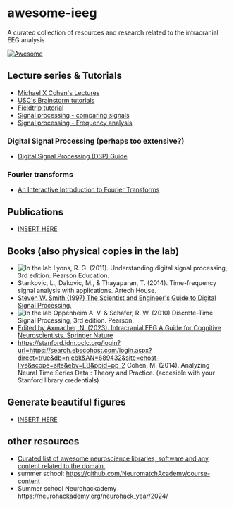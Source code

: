 # awesome-ieeg
A curated collection of resources and research related to the intracranial EEG analysis

[![Awesome](https://cdn.rawgit.com/sindresorhus/awesome/d7305f38d29fed78fa85652e3a63e154dd8e8829/media/badge.svg)](https://github.com/sindresorhus/awesome)

## Lecture series & Tutorials
- [Michael X Cohen's Lectures](https://www.youtube.com/@mikexcohen1)
- [USC's Brainstorm tutorials](https://neuroimage.usc.edu/brainstorm/Tutorials)
- [Fieldtrip tutorial](https://www.fieldtriptoolbox.org/tutorial/)
- [Signal processing - comparing signals](https://makeabilitylab.github.io/physcomp/signals/ComparingSignals/index.html)
- [Signal processing - Frequency analysis](https://makeabilitylab.github.io/physcomp/signals/FrequencyAnalysis/index.html)

### Digital Signal Processing (perhaps too extensive?)
- [Digital Signal Processing (DSP) Guide](https://github.com/mikeroyal/DSP-Guide)
### Fourier transforms
- [An Interactive Introduction to Fourier Transforms](https://www.jezzamon.com/fourier/)

  
## Publications
- [INSERT HERE]()

## Books (also physical copies in the lab)
- ![In the lab](https://img.shields.io/badge/in%20the%20lab-8A2BE2) Lyons, R. G. (2011). Understanding digital signal processing, 3rd edition. Pearson Education.
- Stankovic, L., Dakovic, M., & Thayaparan, T. (2014). Time-frequency signal analysis with applications. Artech House.
- [Steven W. Smith (1997) The Scientist and Engineer's Guide to Digital Signal Processing.](https://www.dspguide.com/pdfbook.htm)
- ![In the lab](https://img.shields.io/badge/in%20the%20lab-8A2BE2) Oppenheim A. V. & Schafer, R. W. (2010) Discrete-Time Signal Processing, 3rd edition. Pearson.
- [Edited by Axmacher, N. (2023). Intracranial EEG A Guide for Cognitive Neuroscientists. Springer Nature](https://link.springer.com/book/10.1007/978-3-031-20910-9)
- https://stanford.idm.oclc.org/login?url=https://search.ebscohost.com/login.aspx?direct=true&db=nlebk&AN=689432&site=ehost-live&scope=site&ebv=EB&ppid=pp_2 Cohen, M. (2014). Analyzing Neural Time Series Data : Theory and Practice. (accesible with your Stanford library credentials)

## Generate beautiful figures
- [INSERT HERE]()

## other resources
- [Curated list of awesome neuroscience libraries, software and any content related to the domain.](https://project-awesome.org/analyticalmonk/awesome-neuroscience)
- summer school: https://github.com/NeuromatchAcademy/course-content
- Summer school Neurohackademy https://neurohackademy.org/neurohack_year/2024/
